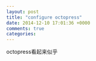 ```yaml
---
layout: post
title: "configure octopress"
date: 2014-12-10 17:01:36 +0000
comments: true
categories: 
---
```


octopress看起来似乎

